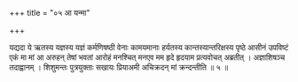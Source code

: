 +++
title = "०५ आ यन्मा"

+++

यद्यदा ये ऋतस्य यज्ञस्य यज्ञं कर्मणिषष्ठी वेनाः कामयमानाः हर्यतस्य कान्तस्यान्तरिक्षस्य पृष्ठे आसीनं उपविष्टं एकं मा मां आ अरुहन् तेषां भवतां आरोहं मनश्चित् मनएव मम हृदे हृदयाम प्रत्यवोचत् अब्रतीत् । अज्ञाशिषञ्च तदाह्वानम् । शिशुमन्तः पुत्रयुक्ताः सखायः प्रियाअमी अचिक्रदन् मां क्रन्दन्तीति ॥ ५ ॥